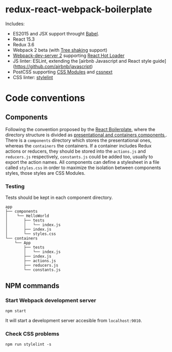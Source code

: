 redux-react-webpack-boilerplate
====

Includes:


- ES2015 and JSX support throught [Babel](https://babeljs.io/).
- React 15.3
- Redux 3.6
- Webpack 2 beta (with [Tree shaking](https://blog.engineyard.com/2016/tree-shaking) support)
- [Webpack-dev-server 2](https://github.com/webpack/webpack-dev-server) supporting [React Hot Loader](https://github.com/gaearon/react-hot-loader)
- JS linter: ESLint, extending the [airbnb Javascript and React style guide]
(https://github.com/airbnb/javascript)
- PostCSS supporting [CSS Modules](https://github.com/css-modules/css-modules) and [cssnext](http://cssnext.io/)
- CSS linter: [stylelint](https://github.com/stylelint/stylelint)

# Code conventions

## Components

Following the convention proposed by the [React Boilerplate](https://github.com/mxstbr/react-boilerplate), where
the directory structure is divided as [ presentational and containers components](http://redux.js.org/docs/basics/UsageWithReact.html#presentational-and-container-components),. There is a `components` directory which stores the presentational ones, whereas the `containers` the containers. If a container includes Redux actions or reducers, they should be stored into the `actions.js` and `reducers.js` respectively, `constants.js` could be added too, usually to export the action names. All components can define a stylesheet in a file called `styles.css` in order to maximize the isolation between components styles, those styles are CSS Modules.

### Testing

Tests should be kept in each component directory.

```
app
├── components
│    └── HelloWorld
│       ├── tests
│       │   └── index.js
│       ├── index.js
│       └── styles.css
└── containers
    └── App
        ├── tests
        │   └── index.js
        ├── index.js
        ├── actions.js
        ├── reducers.js
        └── constants.js
```


## NPM commands

### Start Webpack development server

```
npm start
```

It will start a development server accesible from `localhost:9010`.

### Check CSS problems

```
npm run stylelint -s
```